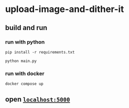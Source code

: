 # upload-image-and-dither-it

## build and run

### run with python
`pip install -r requirements.txt`

`python main.py`

### run with docker
`docker compose up`

## open [`localhost:5000`](http://localhost:5000)
